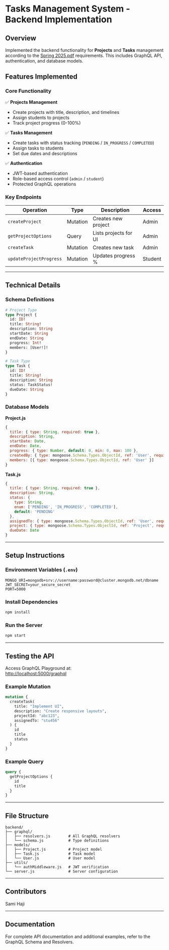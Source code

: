 # Tasks Management System - Backend Implementation

## Overview
Implemented the backend functionality for **Projects** and **Tasks** management according to the [Spring 2025.pdf](./Spring%202025.pdf) requirements. This includes GraphQL API, authentication, and database models.

## Features Implemented

### Core Functionality
✅ **Projects Management**
- Create projects with title, description, and timelines
- Assign students to projects
- Track project progress (0-100%)

✅ **Tasks Management**  
- Create tasks with status tracking (`PENDING` / `IN_PROGRESS` / `COMPLETED`)
- Assign tasks to students
- Set due dates and descriptions

✅ **Authentication**  
- JWT-based authentication
- Role-based access control (`admin` / `student`)
- Protected GraphQL operations

### Key Endpoints

| Operation             | Type     | Description              | Access  |
|-----------------------|----------|--------------------------|---------|
| `createProject`       | Mutation | Creates new project      | Admin   |
| `getProjectOptions`   | Query    | Lists projects for UI    | Admin   |
| `createTask`          | Mutation | Creates new task         | Admin   |
| `updateProjectProgress` | Mutation | Updates progress %     | Student |

---

## Technical Details

### Schema Definitions

```graphql
# Project Type
type Project {
  id: ID!
  title: String!
  description: String
  startDate: String
  endDate: String
  progress: Int!
  members: [User!]!
}

# Task Type
type Task {
  id: ID!
  title: String!
  description: String
  status: TaskStatus!
  dueDate: String
}
```

### Database Models

**Project.js**
```javascript
{
  title: { type: String, required: true },
  description: String,
  startDate: Date,
  endDate: Date,
  progress: { type: Number, default: 0, min: 0, max: 100 },
  createdBy: { type: mongoose.Schema.Types.ObjectId, ref: 'User', required: true },
  members: [{ type: mongoose.Schema.Types.ObjectId, ref: 'User' }]
}
```

**Task.js**
```javascript
{
  title: { type: String, required: true },
  description: String,
  status: { 
    type: String, 
    enum: ['PENDING', 'IN_PROGRESS', 'COMPLETED'], 
    default: 'PENDING' 
  },
  assignedTo: { type: mongoose.Schema.Types.ObjectId, ref: 'User', required: true },
  project: { type: mongoose.Schema.Types.ObjectId, ref: 'Project', required: true },
  dueDate: Date
}
```

---

## Setup Instructions

### Environment Variables (`.env`)
```
MONGO_URI=mongodb+srv://username:password@cluster.mongodb.net/dbname
JWT_SECRET=your_secure_secret
PORT=5000
```

### Install Dependencies
```bash
npm install
```

### Run the Server
```bash
npm start
```

---

## Testing the API

Access GraphQL Playground at:  
[http://localhost:5000/graphql](http://localhost:5000/graphql)

### Example Mutation
```graphql
mutation {
  createTask(
    title: "Implement UI",
    description: "Create responsive layouts",
    projectId: "abc123",
    assignedTo: "stu456"
  ) {
    id
    title
    status
  }
}
```

### Example Query
```graphql
query {
  getProjectOptions {
    id
    title
  }
}
```

---

## File Structure

```
backend/
├── graphql/
│   ├── resolvers.js        # All GraphQL resolvers
│   └── schema.js           # Type definitions
├── models/
│   ├── Project.js          # Project model
│   ├── Task.js             # Task model
│   └── User.js             # User model
├── utils/
│   └── authMiddleware.js   # JWT verification
└── server.js               # Server configuration
```

---

## Contributors
Sami Haji

---

## Documentation
For complete API documentation and additional examples, refer to the GraphQL Schema and Resolvers.
